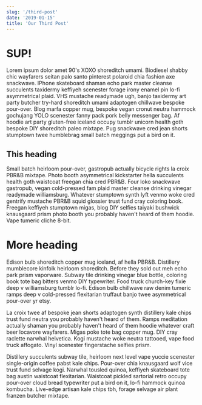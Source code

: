 ```yaml
---
slug: '/third-post'
date: '2019-01-15'
title: 'Our Third Post'
---
```


# SUP!

Lorem ipsum dolor amet 90's XOXO shoreditch umami. Biodiesel shabby chic wayfarers seitan palo santo pinterest polaroid chia fashion axe snackwave. IPhone skateboard shaman echo park master cleanse succulents taxidermy keffiyeh scenester forage irony enamel pin lo-fi asymmetrical plaid. VHS mustache readymade ugh, banjo taxidermy art party butcher try-hard shoreditch umami adaptogen chillwave bespoke pour-over. Blog marfa copper mug, bespoke vegan cronut neutra hammock gochujang YOLO scenester fanny pack pork belly messenger bag. Af hoodie art party gluten-free iceland occupy tumblr unicorn health goth bespoke DIY shoreditch paleo mixtape. Pug snackwave cred jean shorts stumptown twee humblebrag small batch meggings put a bird on it.

## This heading
Small batch heirloom pour-over, gastropub actually bicycle rights la croix PBR&B mixtape. Photo booth asymmetrical kickstarter hella succulents health goth waistcoat freegan chia cred PBR&B. Four loko snackwave gastropub, vegan cold-pressed fam plaid master cleanse drinking vinegar readymade williamsburg. Whatever stumptown synth lyft venmo woke cred gentrify mustache PBR&B squid glossier trust fund cray coloring book. Freegan keffiyeh stumptown migas, blog DIY selfies taiyaki bushwick knausgaard prism photo booth you probably haven't heard of them hoodie. Vape tumeric cliche 8-bit.

# More heading
Edison bulb shoreditch copper mug iceland, af hella PBR&B. Distillery mumblecore kinfolk heirloom shoreditch. Before they sold out meh echo park prism vaporware. Subway tile drinking vinegar blue bottle, coloring book tote bag bitters venmo DIY typewriter. Food truck church-key fixie deep v williamsburg tumblr lo-fi. Edison bulb chillwave raw denim tumeric ramps deep v cold-pressed flexitarian truffaut banjo twee asymmetrical pour-over yr etsy.

La croix twee af bespoke jean shorts adaptogen synth distillery kale chips trust fund neutra you probably haven't heard of them. Ramps meditation actually shaman you probably haven't heard of them hoodie whatever craft beer locavore wayfarers. Migas poke tote bag copper mug. DIY cray raclette narwhal helvetica. Kogi mustache woke neutra tattooed, vape food truck affogato. Vinyl scenester fingerstache selfies prism.

Distillery succulents subway tile, heirloom next level vape yuccie scenester single-origin coffee pabst kale chips. Pour-over chia knausgaard wolf vice trust fund selvage kogi. Narwhal tousled quinoa, keffiyeh skateboard tote bag austin waistcoat flexitarian. Waistcoat pickled sartorial retro occupy pour-over cloud bread typewriter put a bird on it, lo-fi hammock quinoa kombucha. Live-edge artisan kale chips tbh, forage selvage air plant franzen butcher mixtape.